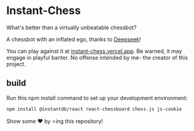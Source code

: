 # Instant-Chess

What's better than a virtually unbeatable chessbot?

A chessbot with an inflated ego, thanks to [Deepseek](https://api-docs.deepseek.com/)!

You can play against it at [instant-chess.vercel.app](https://instant-chess.vercel.app). Be warned, it may engage in playful banter. No offense intended by me- the creator of this project.

## build
Run this npm install command to set up your development environment:

```bash
npm install @instantdb/react react-chessboard chess.js js-cookie
```

Show some ❤️ by ⭐ing this repository!
